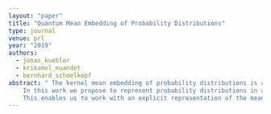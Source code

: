 ```yaml
---
layout: "paper"
title: "Quantum Mean Embedding of Probability Distributions"
type: journal
venue: prl
year: "2019"
authors:
  - jonas_kuebler
  - krikamol_muandet
  - bernhard_schoelkopf
abstract: " The kernel mean embedding of probability distributions is commonly used in machine learning as an injective mapping from distributions to functions in an infinite dimensional Hilbert space. It allows us, for example, to define a distance measure between probability distributions, called maximum mean discrepancy (MMD).
    In this work we propose to represent probability distributions in a pure quantum state of a system that is described by an infinite dimensional Hilbert space.
    This enables us to work with an explicit representation of the mean embedding, whereas classically one can only work implicitly with an infinite dimensional Hilbert space through the use of the kernel trick. We show how this explicit representation can speed up methods that rely on inner products of mean embeddings and discuss the theoretical and experimental challenges that need to be solved in order to achieve these speedups."
---
```

